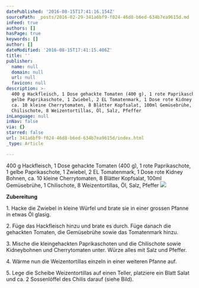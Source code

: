 ```yaml
---
datePublished: '2016-08-15T17:41:16.154Z'
sourcePath: _posts/2016-02-29-341a6bf9-f024-46d8-b6ed-634b7ea9615d.md
inFeed: true
authors: []
hasPage: true
keywords: []
author: []
dateModified: '2016-08-15T17:41:15.406Z'
title: ''
publisher:
  name: null
  domain: null
  url: null
  favicon: null
description: >-
  400 g Hackfleisch, 1 Dose gehackte Tomaten (400 g), 1 rote Paprikaschote, 1
  gelbe Paprikaschote, 1 Zwiebel, 2 EL Tomatenmark, 1 Dose rote Kidney Bohnen,
  ca. 10 kleine Cherrytomaten, 8 Blätter Kopfsalat, 100ml Gemüsebrühe, 1
  Chilischote, 8 Weizentortillas, Öl, Salz, Pfeffer
inLanguage: null
inNav: false
via: {}
starred: false
url: 341a6bf9-f024-46d8-b6ed-634b7ea9615d/index.html
_type: Article

---
```

400 g Hackfleisch, 1 Dose gehackte Tomaten (400 g), 1 rote Paprikaschote, 1 gelbe Paprikaschote, 1 Zwiebel, 2 EL Tomatenmark, 1 Dose rote Kidney Bohnen, ca. 10 kleine Cherrytomaten, 8 Blätter Kopfsalat, 100ml Gemüsebrühe, 1 Chilischote, 8 Weizentortillas, Öl, Salz, Pfeffer
![](https://s3-us-west-2.amazonaws.com/the-grid-img/p/660418ab3b0845133cfea818a3af73219f59805c.jpg)

**Zubereitung**

1\. Hacke die Zwiebel in kleine Würfel und brate sie in einer grossen Pfanne in etwas Öl glasig.

2\. Füge das Hackfleisch hinzu und brate es durch. Füge danach die gehackten Tomaten, die Gemüsebrühe sowie das Tomatenmark hinzu.

3\. Mische die kleingehackten Paprikaschoten und die Chilischote sowie Kidneybohnen und Cherrytomaten unter. Würze alles mit Salz und Pfeffer.

4\. Wärme nun die Weizentortillas einzeln in einer weiteren Pfanne auf.

5\. Lege die Scheibe Weizentortillas auf einen Teller, platziere ein Blatt Salat und ca. 2 Sossenlöffel des Chilis darauf (siehe Bild).